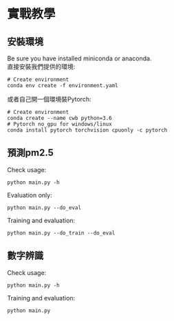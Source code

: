# 實戰教學
## 安裝環境
Be sure you have installed miniconda or anaconda.<br>
直接安裝我們提供的環境:
```
# Create environment
conda env create -f environment.yaml
```
或者自己開一個環境裝Pytorch:
```
# Create environment
conda create --name cwb python=3.6
# Pytorch no_gpu for windows/linux
conda install pytorch torchvision cpuonly -c pytorch
```
## 預測pm2.5
Check usage:
```
python main.py -h
```
Evaluation only:
```
python main.py --do_eval
```
Training and evaluation:
```
python main.py --do_train --do_eval
```
## 數字辨識
Check usage:
```
python main.py -h
```
Training and evaluation:
```
python main.py
```